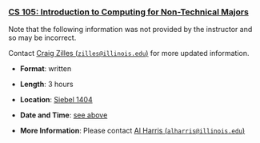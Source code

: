 <!---
Feel free to change this link if there is something more appropriate.
Do not change the anchor name.
-->

### <a name="CS105" class="anchor"></a>[CS 105: Introduction to Computing for Non-Technical Majors](https://courses.engr.illinois.edu/cs105/sp2018/)

Note that the following information was not provided by the instructor and so
may be incorrect.
<!--- -->
Contact [Craig Zilles
(<code>zilles@illinois.edu</code>)](mailto:zilles@illinois.edu) for more
updated information.

* **Format**: written
<!--- -->
* **Length**: 3 hours
<!--- -->
* **Location**: [Siebel 1404](#next)
<!--- -->
* **Date and Time**: [see above](#next)
<!--- -->
* **More Information**: Please contact [Al Harris
  (<code>alharris@illinois.edu</code>)](mailto:alharris@illinois.edu)
